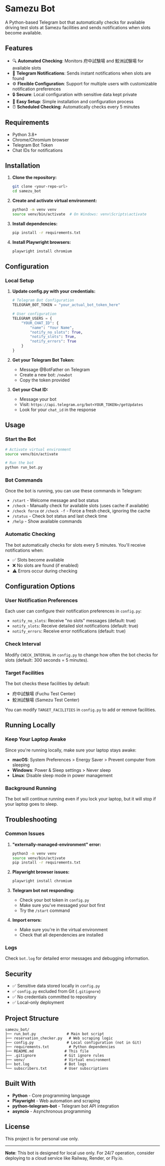 # Samezu Bot

A Python-based Telegram bot that automatically checks for available driving test slots at Samezu facilities and sends notifications when slots become available.

## Features

- 🔍 **Automated Checking**: Monitors 府中試験場 and 鮫洲試験場 for available slots
- 📱 **Telegram Notifications**: Sends instant notifications when slots are found
- ⚙️ **Flexible Configuration**: Support for multiple users with customizable notification preferences
- 🔒 **Secure**: Local configuration with sensitive data kept private
- 🚀 **Easy Setup**: Simple installation and configuration process
- ⏰ **Scheduled Checking**: Automatically checks every 5 minutes

## Requirements

- Python 3.8+
- Chrome/Chromium browser
- Telegram Bot Token
- Chat IDs for notifications

## Installation

1. **Clone the repository:**
   ```bash
   git clone <your-repo-url>
   cd samezu_bot
   ```

2. **Create and activate virtual environment:**
   ```bash
   python3 -m venv venv
   source venv/bin/activate  # On Windows: venv\Scripts\activate
   ```

3. **Install dependencies:**
   ```bash
   pip install -r requirements.txt
   ```

4. **Install Playwright browsers:**
   ```bash
   playwright install chromium
   ```

## Configuration

### Local Setup

1. **Update config.py with your credentials:**
   ```python
   # Telegram Bot Configuration
   TELEGRAM_BOT_TOKEN = "your_actual_bot_token_here"
   
   # User configuration
   TELEGRAM_USERS = {
       "YOUR_CHAT_ID": {
           "name": "Your Name",
           "notify_no_slots": True,
           "notify_slots": True,
           "notify_errors": True
       }
   }
   ```

2. **Get your Telegram Bot Token:**
   - Message @BotFather on Telegram
   - Create a new bot: `/newbot`
   - Copy the token provided

3. **Get your Chat ID:**
   - Message your bot
   - Visit: `https://api.telegram.org/bot<YOUR_TOKEN>/getUpdates`
   - Look for your `chat_id` in the response

## Usage

### Start the Bot

```bash
# Activate virtual environment
source venv/bin/activate

# Run the bot
python run_bot.py
```

### Bot Commands

Once the bot is running, you can use these commands in Telegram:

- `/start` - Welcome message and bot status
- `/check` - Manually check for available slots (uses cache if available)
- `/check force` or `/check -f` - Force a fresh check, ignoring the cache
- `/status` - Check bot status and last check time
- `/help` - Show available commands

### Automatic Checking

The bot automatically checks for slots every 5 minutes. You'll receive notifications when:
- ✅ Slots become available
- ❌ No slots are found (if enabled)
- ⚠️ Errors occur during checking

## Configuration Options

### User Notification Preferences

Each user can configure their notification preferences in `config.py`:

- `notify_no_slots`: Receive "no slots" messages (default: true)
- `notify_slots`: Receive detailed slot notifications (default: true)
- `notify_errors`: Receive error notifications (default: true)

### Check Interval

Modify `CHECK_INTERVAL` in `config.py` to change how often the bot checks for slots (default: 300 seconds = 5 minutes).

### Target Facilities

The bot checks these facilities by default:
- 府中試験場 (Fuchu Test Center)
- 鮫洲試験場 (Samezu Test Center)

You can modify `TARGET_FACILITIES` in `config.py` to add or remove facilities.

## Running Locally

### Keep Your Laptop Awake

Since you're running locally, make sure your laptop stays awake:

- **macOS**: System Preferences > Energy Saver > Prevent computer from sleeping
- **Windows**: Power & Sleep settings > Never sleep
- **Linux**: Disable sleep mode in power management

### Background Running

The bot will continue running even if you lock your laptop, but it will stop if your laptop goes to sleep.

## Troubleshooting

### Common Issues

1. **"externally-managed-environment" error:**
   ```bash
   python3 -m venv venv
   source venv/bin/activate
   pip install -r requirements.txt
   ```

2. **Playwright browser issues:**
   ```bash
   playwright install chromium
   ```

3. **Telegram bot not responding:**
   - Check your bot token in `config.py`
   - Make sure you've messaged your bot first
   - Try the `/start` command

4. **Import errors:**
   - Make sure you're in the virtual environment
   - Check that all dependencies are installed

### Logs

Check `bot.log` for detailed error messages and debugging information.

## Security

- ✅ Sensitive data stored locally in `config.py`
- ✅ `config.py` excluded from Git (`.gitignore`)
- ✅ No credentials committed to repository
- ✅ Local-only deployment

## Project Structure

```
samezu_bot/
├── run_bot.py              # Main bot script
├── reservation_checker.py   # Web scraping logic
├── config.py               # Local configuration (not in Git)
├── requirements.txt         # Python dependencies
├── README.md              # This file
├── .gitignore             # Git ignore rules
├── venv/                  # Virtual environment
├── bot.log                # Bot logs
└── subscribers.txt        # User subscriptions
```

## Built With

- **Python** - Core programming language
- **Playwright** - Web automation and scraping
- **python-telegram-bot** - Telegram bot API integration
- **asyncio** - Asynchronous programming

## License

This project is for personal use only.

---

**Note**: This bot is designed for local use only. For 24/7 operation, consider deploying to a cloud service like Railway, Render, or Fly.io.
